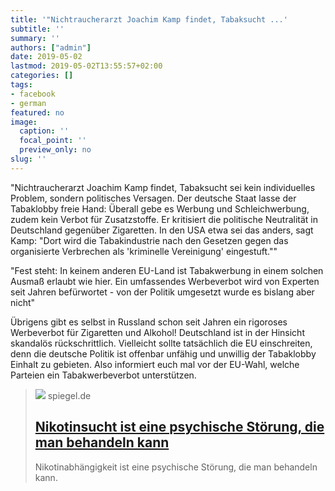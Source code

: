```yaml
---
title: '"Nichtraucherarzt Joachim Kamp findet, Tabaksucht ...'
subtitle: ''
summary: ''
authors: ["admin"]
date: 2019-05-02
lastmod: 2019-05-02T13:55:57+02:00
categories: []
tags:
- facebook
- german
featured: no
image:
  caption: ''
  focal_point: ''
  preview_only: no
slug: ''
---
```

"Nichtraucherarzt Joachim Kamp findet, Tabaksucht sei kein individuelles Problem, sondern politisches Versagen. Der deutsche Staat lasse der Tabaklobby freie Hand: Überall gebe es Werbung und Schleichwerbung, zudem kein Verbot für Zusatzstoffe. Er kritisiert die politische Neutralität in Deutschland gegenüber Zigaretten. In den USA etwa sei das anders, sagt Kamp: "Dort wird die Tabakindustrie nach den Gesetzen gegen das organisierte Verbrechen als 'kriminelle Vereinigung' eingestuft.""

"Fest steht: In keinem anderen EU-Land ist Tabakwerbung in einem solchen Ausmaß erlaubt wie hier. Ein umfassendes Werbeverbot wird von Experten seit Jahren befürwortet - von der Politik umgesetzt wurde es bislang aber nicht"

Übrigens gibt es selbst in Russland schon seit Jahren ein rigoroses Werbeverbot für Zigaretten und Alkohol! Deutschland ist in der Hinsicht skandalös rückschrittlich. Vielleicht sollte tatsächlich die EU einschreiten, denn die deutsche Politik ist offenbar unfähig und unwillig der Tabaklobby Einhalt zu gebieten. Also informiert euch mal vor der EU-Wahl, welche Parteien ein Tabakwerbeverbot unterstützen.
> [![](https://www.spiegel.de/public/spon/images/logos/fb_logo_default.jpg)](https://www.bento.de/gefuehle/nikotinsucht-ist-eine-psychische-stoerung-die-man-behandeln-kann-a-d50954b7-a5df-4938-b2bb-64edde991c8b)
> spiegel.de
> ## [Nikotinsucht ist eine psychische Störung, die man behandeln kann](https://www.bento.de/gefuehle/nikotinsucht-ist-eine-psychische-stoerung-die-man-behandeln-kann-a-d50954b7-a5df-4938-b2bb-64edde991c8b)
>
>Nikotinabhängigkeit ist eine psychische Störung, die man behandeln kann.


